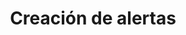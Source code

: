 ---
title: Creación de alertas
layout: default
parent: Creación de Dashboards
nav_order: 4
has_children: true
has_toc: false
---